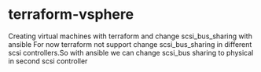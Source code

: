 # terraform-vsphere
Creating virtual machines with terraform and change scsi_bus_sharing with ansible
For now terraform not support change scsi_bus_sharing in different scsi controllers.So with ansible we can change scsi_bus sharing to physical in second scsi controller
